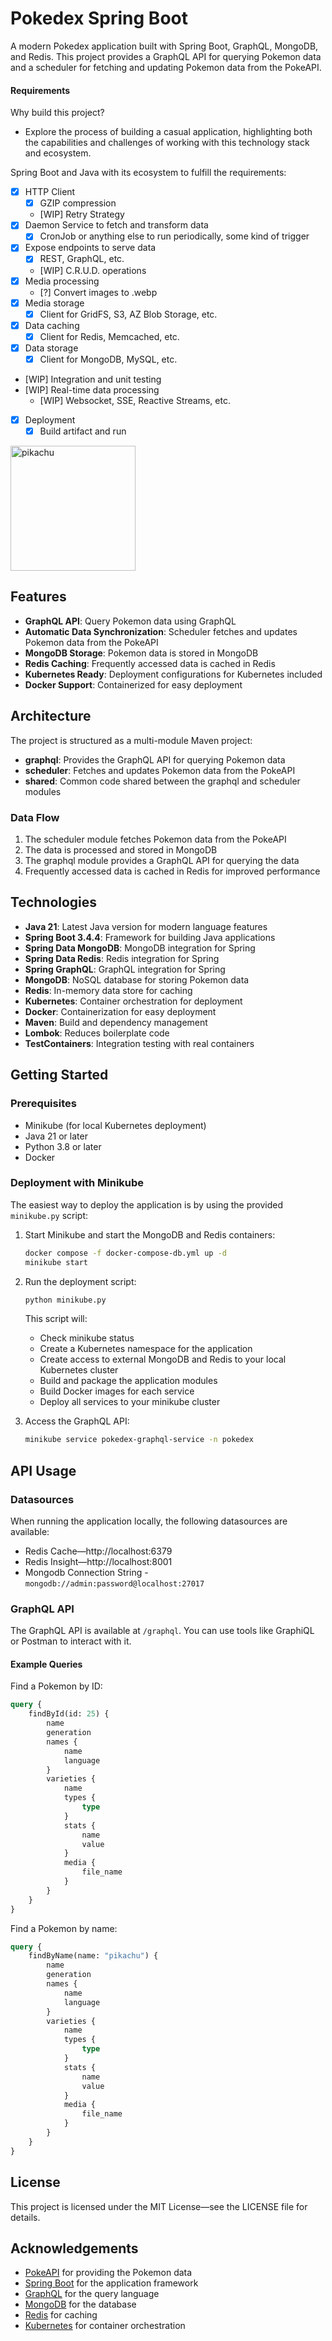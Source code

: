 # Pokedex Spring Boot

A modern Pokedex application built with Spring Boot, GraphQL, MongoDB, and Redis. This project provides a GraphQL API
for querying Pokemon data and a scheduler for fetching and updating Pokemon data from the PokeAPI.

#### Requirements

Why build this project?

- Explore the process of building a casual application,
  highlighting both the capabilities and challenges of working with this technology stack and ecosystem.

Spring Boot and Java with its ecosystem to fulfill the requirements:

- [x] HTTP Client
    - [x] GZIP compression
    - [WIP] Retry Strategy
- [x] Daemon Service to fetch and transform data
    - [x] CronJob or anything else to run periodically, some kind of trigger
- [x] Expose endpoints to serve data
    - [x] REST, GraphQL, etc.
    - [WIP] C.R.U.D. operations
- [x] Media processing
    - [?] Convert images to .webp
- [x] Media storage
    - [x] Client for GridFS, S3, AZ Blob Storage, etc.
- [x] Data caching
    - [x] Client for Redis, Memcached, etc.
- [x] Data storage
    - [x] Client for MongoDB, MySQL, etc.
- [WIP] Integration and unit testing
- [WIP] Real-time data processing
    - [WIP] Websocket, SSE, Reactive Streams, etc.
- [x] Deployment
    - [x] Build artifact and run

<img src="https://raw.githubusercontent.com/PokeAPI/sprites/master/sprites/pokemon/other/official-artwork/25.png" alt="pikachu" width="200"/>

## Features

- **GraphQL API**: Query Pokemon data using GraphQL
- **Automatic Data Synchronization**: Scheduler fetches and updates Pokemon data from the PokeAPI
- **MongoDB Storage**: Pokemon data is stored in MongoDB
- **Redis Caching**: Frequently accessed data is cached in Redis
- **Kubernetes Ready**: Deployment configurations for Kubernetes included
- **Docker Support**: Containerized for easy deployment

## Architecture

The project is structured as a multi-module Maven project:

- **graphql**: Provides the GraphQL API for querying Pokemon data
- **scheduler**: Fetches and updates Pokemon data from the PokeAPI
- **shared**: Common code shared between the graphql and scheduler modules

### Data Flow

1. The scheduler module fetches Pokemon data from the PokeAPI
2. The data is processed and stored in MongoDB
3. The graphql module provides a GraphQL API for querying the data
4. Frequently accessed data is cached in Redis for improved performance

## Technologies

- **Java 21**: Latest Java version for modern language features
- **Spring Boot 3.4.4**: Framework for building Java applications
- **Spring Data MongoDB**: MongoDB integration for Spring
- **Spring Data Redis**: Redis integration for Spring
- **Spring GraphQL**: GraphQL integration for Spring
- **MongoDB**: NoSQL database for storing Pokemon data
- **Redis**: In-memory data store for caching
- **Kubernetes**: Container orchestration for deployment
- **Docker**: Containerization for easy deployment
- **Maven**: Build and dependency management
- **Lombok**: Reduces boilerplate code
- **TestContainers**: Integration testing with real containers

## Getting Started

### Prerequisites

- Minikube (for local Kubernetes deployment)
- Java 21 or later
- Python 3.8 or later
- Docker

### Deployment with Minikube

The easiest way to deploy the application is by using the provided `minikube.py` script:

1. Start Minikube and start the MongoDB and Redis containers:
   ```bash
   docker compose -f docker-compose-db.yml up -d
   minikube start
   ```

2. Run the deployment script:
   ```bash
   python minikube.py
   ```

   This script will:

    - Check minikube status
    - Create a Kubernetes namespace for the application
    - Create access to external MongoDB and Redis to your local Kubernetes cluster
    - Build and package the application modules
    - Build Docker images for each service
    - Deploy all services to your minikube cluster

3. Access the GraphQL API:
   ```bash
   minikube service pokedex-graphql-service -n pokedex
   ```

## API Usage

### Datasources

When running the application locally, the following datasources are available:

- Redis Cache—http://localhost:6379
- Redis Insight—http://localhost:8001
- Mongodb Connection String - `mongodb://admin:password@localhost:27017`

### GraphQL API

The GraphQL API is available at `/graphql`. You can use tools like GraphiQL or Postman to interact with it.

#### Example Queries

Find a Pokemon by ID:

```graphql
query {
    findById(id: 25) {
        name
        generation
        names {
            name
            language
        }
        varieties {
            name
            types {
                type
            }
            stats {
                name
                value
            }
            media {
                file_name
            }
        }
    }
}
```

Find a Pokemon by name:

```graphql
query {
    findByName(name: "pikachu") {
        name
        generation
        names {
            name
            language
        }
        varieties {
            name
            types {
                type
            }
            stats {
                name
                value
            }
            media {
                file_name
            }
        }
    }
}
```

## License

This project is licensed under the MIT License—see the LICENSE file for details.

## Acknowledgements

- [PokeAPI](https://pokeapi.co/) for providing the Pokemon data
- [Spring Boot](https://spring.io/projects/spring-boot) for the application framework
- [GraphQL](https://graphql.org/) for the query language
- [MongoDB](https://www.mongodb.com/) for the database
- [Redis](https://redis.io/) for caching
- [Kubernetes](https://kubernetes.io/) for container orchestration
